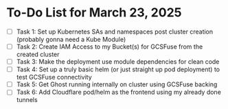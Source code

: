 # To-Do List for March 23, 2025
- [ ] Task 1: Set up Kubernetes SAs and namespaces post cluster creation (probably gonna need a Kube Module)
- [ ] Task 2: Create IAM Access to my Bucket(s) for GCSFuse from the created cluster
- [ ] Task 3: Make the deployment use module dependencies for clean code
- [ ] Task 4: Set up a truly basic helm (or just straight up pod deployment) to test GCSFuse connectivity
- [ ] Task 5: Get Ghost running internally on cluster using GCSFuse backing
- [ ] Task 6: Add Cloudflare pod/helm as the frontend using my already done tunnels